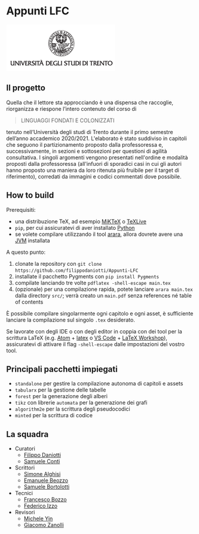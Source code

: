 # Appunti LFC
![logo](src/chapters/titlepage/images/logo-unitn.png)

## Il progetto
Quella che il lettore sta approcciando è una dispensa che raccoglie, riorganizza e riespone l’intero contenuto del corso di

> LINGUAGGI FONDATI E COLONIZZATI

tenuto nell’Università degli studi di Trento durante il primo semestre dell’anno accademico 2020/2021. L'elaborato è stato suddiviso in capitoli che seguono il partizionamento proposto dalla professoressa e, successivamente, in sezioni e sottosezioni per questioni di agilità consultativa. I singoli argomenti vengono presentati nell'ordine e modalità proposti dalla professoressa (all'infuori di sporadici casi in cui gli autori hanno proposto una maniera da loro ritenuta più fruibile per il target di riferimento), corredati da immagini e codici commentati dove possibile.

## How to build
Prerequisiti:
- una distribuzione TeX, ad esempio [MiKTeX](https://miktex.org/) o [TeXLive](http://tug.org/texlive/)
- `pip`, per cui assicuratevi di aver installato [Python](https://www.python.org/)
- se volete compilare utilizzando il tool [arara](https://gitlab.com/islandoftex/arara/), allora dovrete avere una [JVM](https://www.java.com/) installata

A questo punto:

1. clonate la repository con `git clone https://github.com/filippodaniotti/Appunti-LFC`
2. installate il pacchetto Pygments con `pip install Pygments`
3. compilate lanciando tre volte `pdflatex -shell-escape main.tex`
4. (opzionale) per una compilazione rapida, potete lanciare `arara main.tex` dalla directory `src/`; verrà creato un `main.pdf` senza references né table of contents

È possibile compilare singolarmente ogni capitolo e ogni asset, è sufficiente lanciare la compilazione sul singolo `.tex` desiderato.

Se lavorate con degli IDE o con degli editor in coppia con dei tool per la scrittura LaTeX (e.g. [Atom](https://atom.io) + [latex](https://atom.io/packages/latex) o [VS Code](https://code.visualstudio.com) + [LaTeX Workshop](https://marketplace.visualstudio.com/items?itemName=James-Yu.latex-workshop)), assicuratevi di attivare il flag `-shell-escape` dalle impostazioni del vostro tool.

## Principali pacchetti impiegati

- `standalone` per gestire la compilazione autonoma di capitoli e assets
- `tabularx` per la gestione delle tabelle
- `forest` per la generazione degli alberi
- `tikz` con librerie `automata` per la generazione dei grafi
- `algorithm2e` per la scrittura degli pseudocodici
- `minted` per la scrittura di codice 

## La squadra
- Curatori
    - [Filippo Daniotti](https://github.com/filippodaniotti)
    - [Samuele Conti](https://github.com/samaretas)
- Scrittori
    - [Simone Alghisi](https://github.com/Simone-Alghisi)
    - [Emanuele Beozzo](https://github.com/emanuelebeozzo)
    - [Samuele Bortolotti](https://github.com/samuelebortolotti)
- Tecnici
    - [Francesco Bozzo](https://github.com/FrancescoBozzo)
    - [Federico Izzo](https://github.com/fedeizzo)
- Revisori
    - [Michele Yin](https://github.com/BigEmperor26)
    - [Giacomo Zanolli](https://github.com/civts)